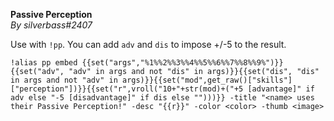 **Passive Perception**  
*By silverbass#2407*  
  
Use with `!pp`. You can add `adv` and `dis` to impose +/-5 to the result.   
```  
!alias pp embed {{set("args","%1%%2%%3%%4%%5%%6%%7%%8%%9%")}}{{set("adv", "adv" in args and not "dis" in args)}}{{set("dis", "dis" in args and not "adv" in args)}}{{set("mod",get_raw()["skills"]["perception"])}}{{set("r",vroll("10+"+str(mod)+("+5 [advantage]" if adv else "-5 [disadvantage]" if dis else "")))}} -title "<name> uses their Passive Perception!" -desc "{{r}}" -color <color> -thumb <image>  
```